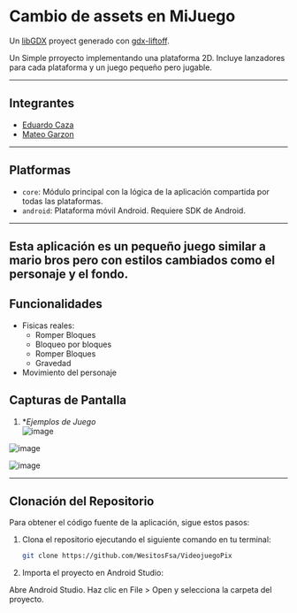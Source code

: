 # Cambio de assets en MiJuego

Un [libGDX](https://libgdx.com/) proyect generado con [gdx-liftoff](https://github.com/libgdx/gdx-liftoff).

Un Simple prroyecto implementando una plataforma 2D. Incluye lanzadores para cada plataforma y un juego pequeño pero jugable.

---
## Integrantes
- [Eduardo Caza](https://github.com/Eduardo-Caza) 
- [Mateo Garzon](https://github.com/WesitosFsa)  
---
## Platformas

- `core`: Módulo principal con la lógica de la aplicación compartida por todas las plataformas.
- `android`: Plataforma móvil Android. Requiere SDK de Android.

---
Esta aplicación es un pequeño juego similar a mario bros pero con estilos cambiados como el personaje y el fondo.  
---
## Funcionalidades

- Fisicas reales:
  - Romper Bloques
  - Bloqueo por bloques
  - Romper Bloques
  - Gravedad
- Movimiento del personaje





## Capturas de Pantalla


1. **Ejemplos de Juego*  
![image](https://github.com/user-attachments/assets/8e27234c-d2c8-4cab-bf37-8b7c32fc475a)

![image](https://github.com/user-attachments/assets/3b66ba22-56c7-4f7e-acd4-b760675416c1)

![image](https://github.com/user-attachments/assets/78ed3033-77aa-4516-a9df-a1af047fca4f)

---

## Clonación del Repositorio

Para obtener el código fuente de la aplicación, sigue estos pasos:

1. Clona el repositorio ejecutando el siguiente comando en tu terminal:  

   ```bash
   git clone https://github.com/WesitosFsa/VideojuegoPix
2. Importa el proyecto en Android Studio:

Abre Android Studio.
Haz clic en File > Open y selecciona la carpeta del proyecto.

